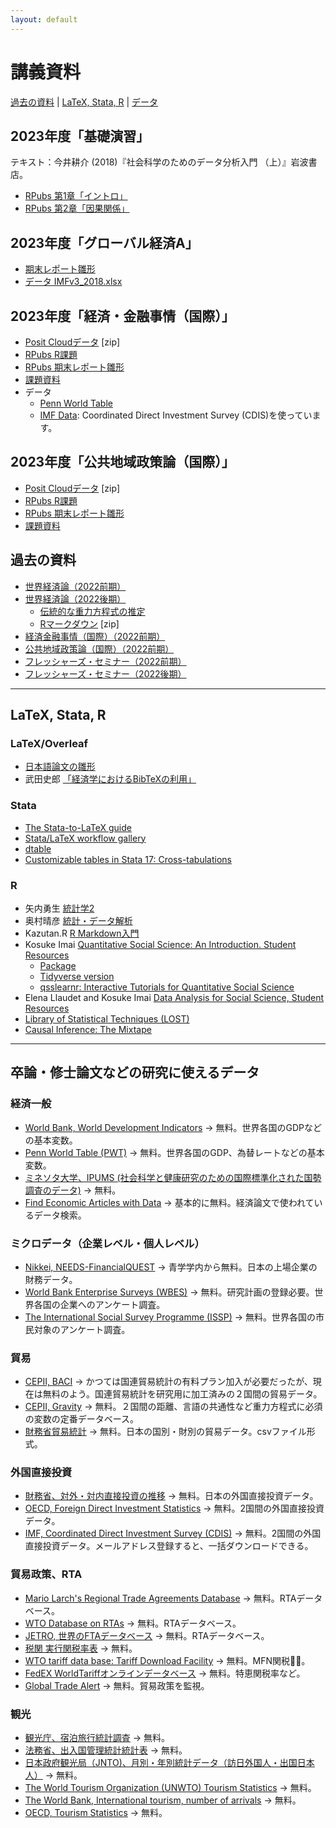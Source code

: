 ```yaml
---
layout: default
---
```



# 講義資料

[過去の資料](#過去の資料) | [LaTeX, Stata, R](#LaTeX/Stata/R) | [データ](#データ)



## 2023年度「基礎演習」
テキスト：今井耕介 (2018)『社会科学のためのデータ分析入門 （上）』岩波書店。
- [RPubs 第1章「イントロ」](https://rpubs.com/ayumu21/qss01)
- [RPubs 第2章「因果関係」](https://rpubs.com/ayumu21/qss02)

## 2023年度「グローバル経済A」
- [期末レポート雛形](global_economy_report.pdf)
- [データ IMFv3_2018.xlsx](IMFv3_2018.xlsx)

## 2023年度「経済・金融事情（国際）」
- [Posit Cloudデータ](2023jijou.zip) [zip]
- [RPubs R課題](https://rpubs.com/ayumu/1023208)
- [RPubs 期末レポート雛形](https://rpubs.com/ayumu/jijo2023_report)
- [課題資料](https://drive.google.com/drive/folders/1EcYoT1YKLeUUGBdKy_exUWp5WhKn6CCN?usp=sharing)
- データ
    - [Penn World Table](https://www.rug.nl/ggdc/productivity/pwt/?lang=en)
    - [IMF Data](https://data.imf.org/): Coordinated Direct Investment Survey (CDIS)を使っています。

## 2023年度「公共地域政策論（国際）」
- [Posit Cloudデータ](2023policy.zip)  [zip]
- [RPubs R課題](https://rpubs.com/ayumu/policy)
- [RPubs 期末レポート雛形](https://rpubs.com/ayumu/1055113)
- [課題資料](https://drive.google.com/drive/folders/1M-1ZTKMhmwpeyJY_dsZI6WHUTQrQfCn2?usp=sharing)

<a id="過去の資料"></a>
## 過去の資料

- [世界経済論（2022前期）](https://rpubs.com/ayumu/916734)
- [世界経済論（2022後期）](https://rpubs.com/ayumu/949456)
    - [伝統的な重力方程式の推定](https://rpubs.com/ayumu21/gravity_traditional)
    - [Rマークダウン](gravity_R.zip)  [zip]
- [経済金融事情（国際）（2022前期）](https://rpubs.com/ayumu/916735)
- [公共地域政策論（国際）（2022前期）](https://rpubs.com/ayumu/914338)
- [フレッシャーズ・セミナー（2022前期）](https://rpubs.com/ayumu/914433)
- [フレッシャーズ・セミナー（2022後期）](https://rpubs.com/ayumu/990560)

---
<a id="LaTeX/Stata/R"></a>
## LaTeX, Stata, R

### LaTeX/Overleaf 
- [日本語論文の雛形](https://www.overleaf.com/read/pxqwmvzsfpjb)
- 武田史郎 [「経済学におけるBibTeXの利用」](https://qiita.com/shiro_takeda/items/92adf0b20c501548355e)

### Stata
- [The Stata-to-LaTeX guide](https://medium.com/the-stata-guide/the-stata-to-latex-guide-6e7ed5622856)
- [Stata/LaTeX workflow gallery](https://lukestein.github.io/stata-latex-workflows/gallery/)
- [dtable](https://youtu.be/NGLJig-nfZU?si=OU0btKgVf-rgKZP2)
- [Customizable tables in Stata 17: Cross-tabulations](https://youtu.be/4eg0hCAI304?si=-EYhdO4SmGkssE_b)

### R
- 矢内勇生 [統計学2](https://yukiyanai.github.io/stat2/)
- 奥村晴彦 [統計・データ解析](https://oku.edu.mie-u.ac.jp/~okumura/stat/)
- Kazutan.R [R Markdown入門](https://kazutan.github.io/kazutanR/Rmd_intro.html)
- Kosuke Imai [Quantitative Social Science: An Introduction. Student Resources](https://press.princeton.edu/student-resources/quantitative-social-science)
    - [Package](https://kosukeimai.github.io/qss-package/)
    - [Tidyverse version](https://press.princeton.edu/student-resources/quantitative-social-science-tidyverse)
    - [qsslearnr: Interactive Tutorials for Quantitative Social Science](https://github.com/mattblackwell/qsslearnr) 
- Elena Llaudet and Kosuke Imai [Data Analysis for Social Science, Student Resources](https://press.princeton.edu/books/paperback/9780691199436/data-analysis-for-social-science)
- [Library of Statistical Techniques (LOST)](https://lost-stats.github.io)
- [Causal Inference: The Mixtape](https://mixtape.scunning.com)


---
<a id="データ"></a>

## 卒論・修士論文などの研究に使えるデータ
### 経済一般
- [World Bank, World Development Indicators](https://datatopics.worldbank.org/world-development-indicators/) &rarr; 無料。世界各国のGDPなどの基本変数。
- [Penn World Table (PWT)](https://www.rug.nl/ggdc/productivity/pwt/?lang=en) &rarr; 無料。世界各国のGDP、為替レートなどの基本変数。
- [ミネソタ大学、IPUMS (社会科学と健康研究のための国際標準化された国勢調査のデータ)](https://international.ipums.org/international/) &rarr; 無料。
- [Find Economic Articles with Data](https://ejd.econ.mathematik.uni-ulm.de) &rarr; 基本的に無料。経済論文で使われているデータ検索。
  
### ミクロデータ（企業レベル・個人レベル）
- [Nikkei, NEEDS-FinancialQUEST](https://www.agulin.aoyama.ac.jp/opac/gateway/link/740?lang=0) &rarr; 青学学内から無料。日本の上場企業の財務データ。
- [World Bank Enterprise Surveys (WBES)](https://www.enterprisesurveys.org/en/enterprisesurveys) &rarr; 無料。研究計画の登録必要。世界各国の企業へのアンケート調査。
- [The International Social Survey Programme (ISSP)](https://www.gesis.org/en/issp/home) &rarr; 無料。世界各国の市民対象のアンケート調査。
  
### 貿易
- [CEPII, BACI](http://www.cepii.fr/CEPII/en/bdd_modele/bdd_modele_item.asp?id=37) &rarr; かつては国連貿易統計の有料プラン加入が必要だったが、現在は無料のよう。国連貿易統計を研究用に加工済みの２国間の貿易データ。
- [CEPII, Gravity](http://www.cepii.fr/CEPII/en/bdd_modele/bdd_modele_item.asp?id=8) &rarr; 無料。２国間の距離、言語の共通性など重力方程式に必須の変数の定番データベース。
- [財務省貿易統計](https://www.customs.go.jp/toukei/info/) &rarr; 無料。日本の国別・財別の貿易データ。csvファイル形式。

  
### 外国直接投資
- [財務省、対外・対内直接投資の推移](https://www.mof.go.jp/policy/international_policy/reference/balance_of_payments/bpfdi.htm) &rarr; 無料。日本の外国直接投資データ。
- [OECD, Foreign Direct Investment Statistics](https://www.oecd.org/corporate/mne/statistics.htm) &rarr; 無料。2国間の外国直接投資データ。
- [IMF, Coordinated Direct Investment Survey (CDIS)](https://data.imf.org/)  &rarr; 無料。2国間の外国直接投資データ。メールアドレス登録すると、一括ダウンロードできる。

### 貿易政策、RTA
- [Mario Larch's Regional Trade Agreements Database](https://www.ewf.uni-bayreuth.de/en/research/RTA-data/index.html) &rarr; 無料。RTAデータベース。
- [WTO Database on RTAs](https://rtais.wto.org/UI/PublicMaintainRTAHome.aspx) &rarr; 無料。RTAデータベース。
- [JETRO, 世界のFTAデータベース](https://www.jetro.go.jp/theme/wto-fta/ftalist/) &rarr; 無料。RTAデータベース。
- [税関 実行関税率表](http://www.customs.go.jp/tariff/index.htm) &rarr; 無料。
- [WTO tariff data base: Tariff Download Facility](http://tariffdata.wto.org/) &rarr; 無料。MFN関税率̶。
- [FedEX WorldTariffオンラインデータベース](https://ftn.fedex.com/wtonline/jsp/wtoMainUL.jsp?) &rarr; 無料。特恵関税率など。
- [Global Trade Alert](https://www.globaltradealert.org) &rarr; 無料。貿易政策を監視。

### 観光
- [観光庁、宿泊旅行統計調査](https://www.mlit.go.jp/kankocho/siryou/toukei/shukuhakutoukei.html) &rarr; 無料。
- [法務省、出入国管理統計統計表](http://www.moj.go.jp/housei/toukei/toukei_ichiran_nyukan.html#a02) &rarr; 無料。
- [日本政府観光局（JNTO)、月別・年別統計データ（訪日外国人・出国日本人）](https://www.jnto.go.jp/jpn/statistics/visitor_trends/) &rarr; 無料。
- [The World Tourism Organization (UNWTO) Tourism Statistics](https://www.e-unwto.org/toc/unwtotfb/current) &rarr; 無料。
- [The World Bank, International tourism, number of arrivals](https://data.worldbank.org/indicator/st.int.arvl) &rarr; 無料。
- [OECD, Tourism Statistics](https://www.oecd.org/cfe/tourism/tourism-statistics.htm) &rarr; 無料。


